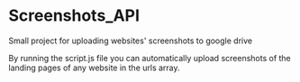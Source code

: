 # Screenshots_API
Small project for uploading websites' screenshots to google drive 

By running the script.js file you can automatically upload screenshots of the landing pages of any website in the urls array.
